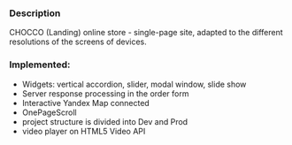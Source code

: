 ### Description

CHOCCO (Landing) online store - single-page site, adapted to the different resolutions of the screens of devices.

### Implemented:

- Widgets: vertical accordion, slider, modal window, slide show
- Server response processing in the order form
- Interactive Yandex Map connected
- OnePageScroll
- project structure is divided into Dev and Prod
- video player on HTML5 Video API

